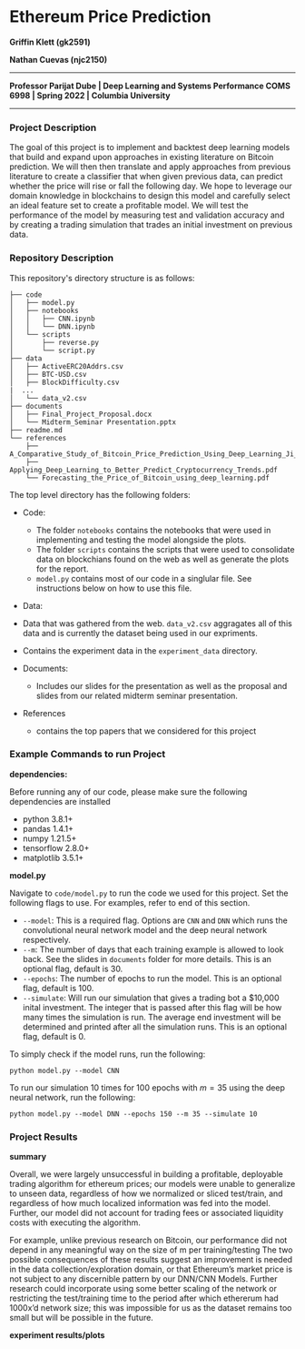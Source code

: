 # Ethereum Price Prediction

**Griffin Klett (gk2591)**

**Nathan Cuevas (njc2150)**

---

**Professor Parijat Dube | Deep Learning and Systems Performance COMS 6998 | Spring 2022 | Columbia University**

---

### Project Description

The goal of this project is to implement and backtest deep learning models that build and expand upon approaches in existing literature on Bitcoin prediction. We will then then translate and apply approaches from previous literature to create a classifier that when given previous data, can predict whether the price will rise or fall the following day. We hope to leverage our domain knowledge in blockchains to design this model and carefully select an ideal feature set to create a profitable model. We will test the performance of the model by measuring test and validation accuracy and by creating a trading simulation that trades an initial investment on previous data. 

### Repository Description

This repository's directory structure is as follows:

```
├── code
│   ├── model.py
│   ├── notebooks
│   │   ├── CNN.ipynb
│   │   └── DNN.ipynb
│   └── scripts
│       ├── reverse.py
│       └── script.py
├── data
│   ├── ActiveERC20Addrs.csv
│   ├── BTC-USD.csv
│   ├── BlockDifficulty.csv
|  ...
│   └── data_v2.csv
├── documents
│   ├── Final_Project_Proposal.docx
│   └── Midterm_Seminar Presentation.pptx
├── readme.md
└── references
    ├── A_Comparative_Study_of_Bitcoin_Price_Prediction_Using_Deep_Learning_Ji_Et_Al.pdf
    ├── Applying_Deep_Learning_to_Better_Predict_Cryptocurrency_Trends.pdf
    └── Forecasting_the_Price_of_Bitcoin_using_deep_learning.pdf
```

The top level directory has the following folders:

* Code: 
  * The folder `notebooks` contains the notebooks that were used in implementing and testing the model alongside the plots. 
  * The folder `scripts` contains the scripts that were used to consolidate data on blockchians found on the web as well as generate the plots for the report. 
  * `model.py` contains most of our code in a singlular file. See instructions below on how to use this file. 

*  Data:
  * Data that was gathered from the web. `data_v2.csv` aggragates all of this data and is currently the dataset being used in our expriments. 
  * Contains the experiment data in the `experiment_data` directory. 

* Documents: 
  * Includes our slides for the presentation as well as the proposal and slides from our related midterm seminar presentation. 

* References
  * contains the top papers that we considered for this project

### Example Commands to run Project

**dependencies:**

Before running any of our code, please make sure the following dependencies are installed

* python 3.8.1+
* pandas 1.4.1+
* numpy 1.21.5+
* tensorflow 2.8.0+
* matplotlib 3.5.1+

**model.py**

Navigate to `code/model.py` to run the code we used for this project. Set the following flags to use. For examples, refer to end of this section. 

* `--model`: This is a required flag. Options are `CNN` and `DNN` which runs the convolutional neural network model and the deep neural network respectively. 
* `--m`: The number of days that each training example is allowed to look back. See the slides in `documents` folder for more details. This is an optional flag, default is 30. 
* `--epochs`: The number of epochs to run the model. This is an optional flag, default is 100.
* `--simulate`: Will run our simulation that gives a trading bot a $10,000 inital investment. The integer that is passed after this flag will be how many times the simulation is run. The average end investment will be determined and printed after all the simulation runs. This is an optional flag, default is 0. 

To simply check if the model runs, run the following:

```
python model.py --model CNN
```

To run our simulation 10 times for 100 epochs with $m=35$ using the deep neural network, run the following:

```
python model.py --model DNN --epochs 150 --m 35 --simulate 10
```

### Project Results

**summary**

Overall,  we were largely unsuccessful in building a profitable, deployable trading algorithm for ethereum prices; our models were unable to generalize to unseen data, regardless of how we normalized or sliced test/train, and regardless of how much localized information was fed into the model. Further, our model did not account for trading fees or associated liquidity costs with executing the algorithm.

For example, unlike previous research on Bitcoin, our performance did not depend in any meaningful way on the size of m per training/testing The two possible consequences of these results suggest an improvement is needed in the data collection/exploration domain, or that Ethereum’s market price is not subject to any discernible pattern by our DNN/CNN Models. Further research could incorporate using some better scaling of the network or restricting the test/training time to the period after which ethererum had 1000x’d network size; this was impossible for us as the dataset remains too small but will be possible in the future.

**experiment results/plots**

